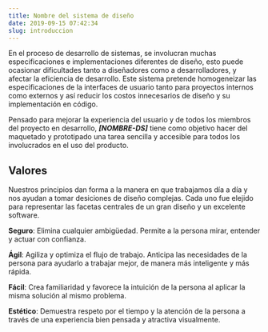 ```yaml
---
title: Nombre del sistema de diseño
date: 2019-09-15 07:42:34
slug: introduccion
---
```


En el proceso de desarrollo de sistemas, se involucran muchas especificaciones e implementaciones diferentes de diseño, esto puede ocasionar dificultades tanto a diseñadores como a desarrolladores, y afectar la eficiencia de desarrollo. Este sistema pretende homogeneizar las especificaciones de la interfaces de usuario tanto para proyectos internos como externos y así reducir los costos innecesarios de diseño y su implementación en código.

Pensado para mejorar la experiencia del usuario y de todos los miembros del proyecto en desarrollo, ***[NOMBRE-DS]*** tiene como objetivo hacer del maquetado y prototipado una tarea sencilla y accesible para todos los involucrados en el uso del producto.

## Valores

Nuestros principios dan forma a la manera en que trabajamos día a día y nos ayudan a tomar desiciones de diseño complejas. Cada uno fue elejido para representar las facetas centrales de un gran diseño y un excelente software.

**Seguro**: Elimina cualquier ambigüedad. Permite a la persona mirar, entender y actuar con confianza.

**Ágil**: Agiliza y optimiza el flujo de trabajo. Anticipa las necesidades de la persona para ayudarlo a trabajar mejor, de manera más inteligente y más rápida.

**Fácil**: Crea familiaridad y favorece la intuición de la persona al aplicar la misma solución al mismo problema.

**Estético**: Demuestra respeto por el tiempo y la atención de la persona a través de una experiencia bien pensada y atractiva visualmente.

<!-- ```bash
git clone https://github.com/samuelhorn/jamdocs project-name
cd project-name
gridsome develop
``` -->
